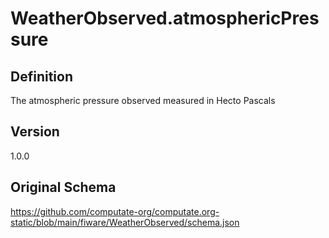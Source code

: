 # WeatherObserved.atmosphericPressure

## Definition
The atmospheric pressure observed measured in Hecto Pascals

## Version
1.0.0

## Original Schema
https://github.com/computate-org/computate.org-static/blob/main/fiware/WeatherObserved/schema.json
